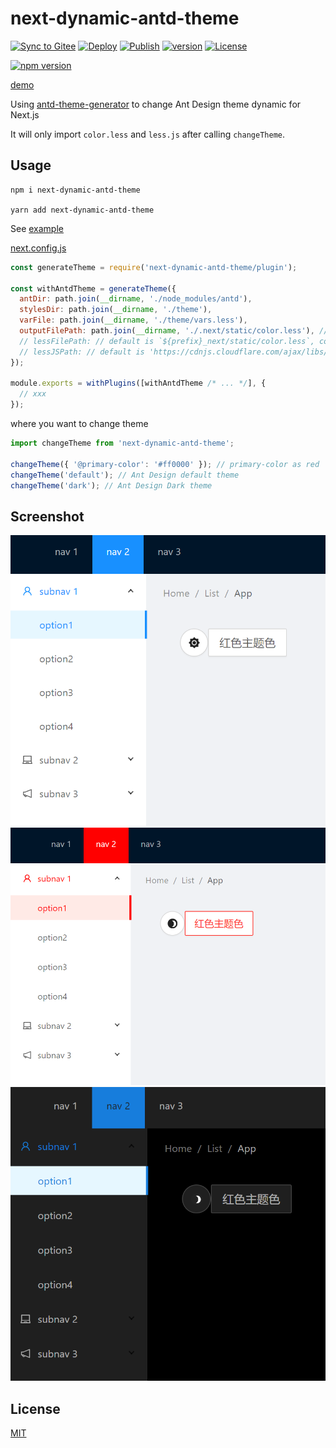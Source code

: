 # next-dynamic-antd-theme

[![Sync to Gitee](https://github.com/OhYee/next-dynamic-antd-theme/workflows/Sync%20to%20Gitee/badge.svg)](https://gitee.com/OhYee/next-dynamic-antd-theme) [![Deploy](https://github.com/OhYee/next-dynamic-antd-theme/workflows/Deploy/badge.svg)](https://gitee.com/OhYee/next-dynamic-antd-theme) [![Publish](https://github.com/OhYee/next-dynamic-antd-theme/workflows/Publish/badge.svg)](https://gitee.com/OhYee/next-dynamic-antd-theme)
[![version](https://img.shields.io/github/v/tag/OhYee/next-dynamic-antd-theme)](https://github.com/OhYee/next-dynamic-antd-theme/tags) [![License](https://img.shields.io/github/license/OhYee/next-dynamic-antd-theme)](./LICENSE)

[![npm version](https://img.shields.io/npm/v/next-dynamic-antd-theme)](https://www.npmjs.com/package/next-dynamic-antd-theme)

[demo](https://ohyee.github.io/next-dynamic-antd-theme/)

Using [antd-theme-generator](https://github.com/mzohaibqc/antd-theme-generator) to change Ant Design theme dynamic for Next.js

It will only import `color.less` and `less.js` after calling `changeTheme`.

## Usage

```
npm i next-dynamic-antd-theme

yarn add next-dynamic-antd-theme
```

See [example](example)

[next.config.js](example/next.config.js)

```js
const generateTheme = require('next-dynamic-antd-theme/plugin');

const withAntdTheme = generateTheme({
  antDir: path.join(__dirname, './node_modules/antd'),
  stylesDir: path.join(__dirname, './theme'),
  varFile: path.join(__dirname, './theme/vars.less'),
  outputFilePath: path.join(__dirname, './.next/static/color.less'), // where to output color.less
  // lessFilePath: // default is `${prefix}_next/static/color.less`, color.less path in broswer
  // lessJSPath: // default is 'https://cdnjs.cloudflare.com/ajax/libs/less.js/3.11.3/less.min.js', less.js path
});

module.exports = withPlugins([withAntdTheme /* ... */], {
  // xxx
});
```

where you want to change theme

```js
import changeTheme from 'next-dynamic-antd-theme';

changeTheme({ '@primary-color': '#ff0000' }); // primary-color as red
changeTheme('default'); // Ant Design default theme
changeTheme('dark'); // Ant Design Dark theme
```

## Screenshot

![](img/default.png)
![](img/red.png)
![](img/dark.png)

## License

[MIT](LICENSE)
